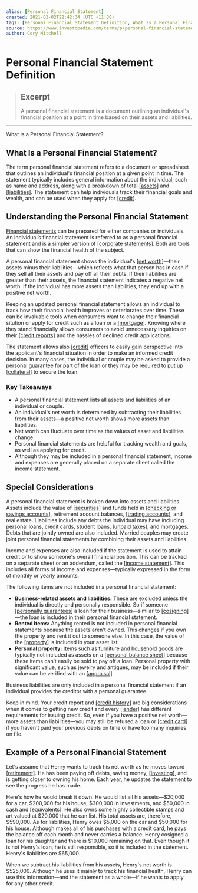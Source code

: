```yaml
---
alias: [Personal Financial Statement]
created: 2021-03-02T22:42:34 (UTC +11:00)
tags: [Personal Financial Statement Definition, What Is a Personal Financial Statement?]
source: https://www.investopedia.com/terms/p/personal-financial-statement.asp
author: Cory Mitchell
---
```


# Personal Financial Statement Definition

> ## Excerpt
> A personal financial statement is a document outlining an individual's financial position at a point in time based on their assets and liabilities.

---

What Is a Personal Financial Statement?
## What Is a Personal Financial Statement?

The term personal financial statement refers to a document or spreadsheet that outlines an individual's financial position at a given point in time. The statement typically includes general information about the individual, such as name and address, along with a breakdown of total [[assets]](https://www.investopedia.com/terms/a/asset.asp) and [[liabilities]](https://www.investopedia.com/terms/l/liability.asp). The statement can help individuals track their financial goals and wealth, and can be used when they apply for [[credit]](https://www.investopedia.com/terms/c/credit.asp).

## Understanding the Personal Financial Statement

[Financial statements](https://www.investopedia.com/terms/f/financial-statements.asp) can be prepared for either companies or individuals. An individual’s financial statement is referred to as a personal financial statement and is a simpler version of [[corporate statements]](https://www.investopedia.com/terms/f/financial-statements.asp). Both are tools that can show the financial health of the subject.

A personal financial statement shows the individual's [[net worth]](https://www.investopedia.com/terms/n/networth.asp)—their assets minus their liabilities—which reflects what that person has in cash if they sell all their assets and pay off all their debts. If their liabilities are greater than their assets, the financial statement indicates a negative net worth. If the individual has more assets than liabilities, they end up with a positive net worth.

Keeping an updated personal financial statement allows an individual to track how their financial health improves or deteriorates over time. These can be invaluable tools when consumers want to change their financial sitution or apply for credit such as a loan or a [[mortgage]](https://www.investopedia.com/terms/m/mortgage.asp). Knowing where they stand financially allows consumers to avoid unnecessary inquiries on their [[credit reports]](https://www.investopedia.com/terms/c/creditreport.asp) and the hassles of declined credit applications.

The statement allows also [[credit]](https://www.investopedia.com/terms/c/credit.asp) officers to easily gain perspective into the applicant's financial situation in order to make an informed credit decision. In many cases, the individual or couple may be asked to provide a personal guarantee for part of the loan or they may be required to put up [[collateral]](https://www.investopedia.com/terms/c/collateral.asp) to secure the loan.

### Key Takeaways

-   A personal financial statement lists all assets and liabilities of an individual or couple.
-   An individual's net worth is determined by subtracting their liabilities from their assets—a positive net worth shows more assets than liabilities.
-   Net worth can fluctuate over time as the values of asset and liabilities change.
-   Personal financial statements are helpful for tracking wealth and goals, as well as applying for credit.
-   Although they may be included in a personal financial statement, income and expenses are generally placed on a separate sheet called the income statement.

## Special Considerations

A personal financial statement is broken down into assets and liabilities. Assets include the value of [[securities]](https://www.investopedia.com/terms/s/security.asp) and funds held in [[checking or savings accounts]](https://www.investopedia.com/checking-vs-savings-accounts-4783514), retirement account balances, [[trading accounts]](https://www.investopedia.com/terms/t/tradingaccount.asp), and real estate. Liabilities include any debts the individual may have including personal loans, credit cards, student loans, [[unpaid taxes]](https://www.investopedia.com/terms/b/back-taxes.asp), and mortgages. Debts that are jointly owned are also included. Married couples may create joint personal financial statements by combining their assets and liabilities.

Income and expenses are also included if the statement is used to attain credit or to show someone's overall financial position. This can be tracked on a separate sheet or an addendum, called the [[income statement]](https://www.investopedia.com/terms/i/incomestatement.asp). This includes all forms of income and expenses—typically expressed in the form of monthly or yearly amounts.

The following items are not included in a personal financial statement:

-   **Business-related assets and liabilities:** These are excluded unless the individual is directly and personally responsible. So if someone [[personally guarantees]](https://www.investopedia.com/terms/p/personal-guarantee.asp) a loan for their business—similar to [[cosigning]](https://www.investopedia.com/terms/c/co_sign.asp)—the loan is included in their personal financial statement.
-   **Rented items:** Anything rented is not included in personal financial statements because the assets aren't owned. This changes if you own the property and rent it out to someone else. In this case, the value of the [[property]](https://www.investopedia.com/terms/p/property.asp) is included in your asset list.
-   **Personal property:** Items such as furniture and household goods are typically not included as assets on a [[personal balance sheet]](https://www.investopedia.com/ask/answers/090415/do-dividends-go-balance-sheet.asp) because these items can’t easily be sold to pay off a loan. Personal property with significant value, such as jewelry and antiques, may be included if their value can be verified with an [[appraisal]](https://www.investopedia.com/terms/a/appraisal.asp).

Business liabilities are only included in a personal financial statement if an individual provides the creditor with a personal guarantee.

Keep in mind. Your credit report and [[credit history]](https://www.investopedia.com/terms/c/credit-history.asp) are big considerations when it comes to getting new credit and every [[lender]](https://www.investopedia.com/terms/l/lender.asp) has different requirements for issuing credit. So, even if you have a positive net worth—more assets than liabilities—you may still be refused a loan or [[credit card]](https://www.investopedia.com/terms/c/creditcard.asp) if you haven't paid your previous debts on time or have too many inquiries on file.

## Example of a Personal Financial Statement

Let's assume that Henry wants to track his net worth as he moves toward [[retirement]](https://www.investopedia.com/terms/r/retirement.asp). He has been paying off debts, saving money, [[investing]](https://www.investopedia.com/articles/basics/06/invest1000.asp), and is getting closer to owning his home. Each year, he updates the statement to see the progress he has made.

Here's how he would break it down. He would list all his assets—$20,000 for a car, $200,000 for his house, $300,000 in investments, and $50,000 in cash and [[equivalents]](https://www.investopedia.com/terms/c/cashequivalents.asp). He also owns some highly collectible stamps and art valued at $20,000 that he can list. His total assets are, therefore, $590,000. As for liabilities, Henry owes $5,000 on the car and $50,000 for his house. Although makes all of his purchases with a credit card, he pays the balance off each month and never carries a balance. Henry cosigned a loan for his daughter and there is $10,000 remaining on that. Even though it is not Henry's loan, he is still responsible, so it is included in the statement. Henry's liabilities are $65,000.

When we subtract his liabilities from his assets, Henry's net worth is $525,000. Although he uses it mainly to track his financial health, Henry can use this information—and the statement as a whole—if he wants to apply for any other credit.
